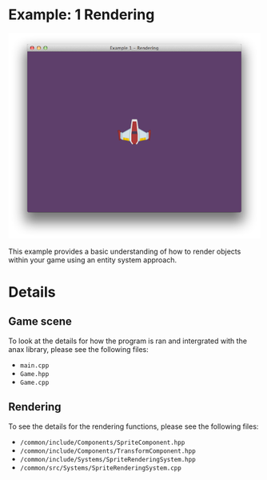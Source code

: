# Example: 1 Rendering

![image](screenshot.png)

This example provides a basic understanding of how to render objects within your game using an entity system approach.

# Details

## Game scene

To look at the details for how the program is ran and intergrated with the anax library, please see the following files:

- `main.cpp`
- `Game.hpp`
- `Game.cpp`

## Rendering

To see the details for the rendering functions, please see the following files:

- `/common/include/Components/SpriteComponent.hpp`
- `/common/include/Components/TransformComponent.hpp`
- `/common/include/Systems/SpriteRenderingSystem.hpp`
- `/common/src/Systems/SpriteRenderingSystem.cpp`